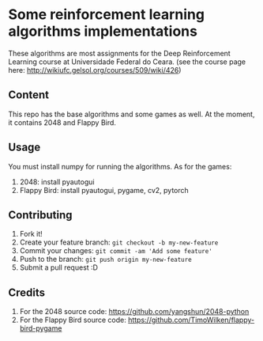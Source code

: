 # Some reinforcement learning algorithms implementations
These algorithms are most assignments for the Deep Reinforcement Learning course at Universidade Federal do Ceara. (see the course page here: http://wikiufc.gelsol.org/courses/509/wiki/426)

## Content
This repo has the base algorithms and some games as well.
At the moment, it contains 2048 and Flappy Bird.

## Usage
You must install numpy for running the algorithms.
As for the games:
1. 2048: install pyautogui
2. Flappy Bird: install pyautogui, pygame, cv2, pytorch

## Contributing

1. Fork it!
2. Create your feature branch: `git checkout -b my-new-feature`
3. Commit your changes: `git commit -am 'Add some feature'`
4. Push to the branch: `git push origin my-new-feature`
5. Submit a pull request :D


## Credits

1. For the 2048 source code: https://github.com/yangshun/2048-python
2. For the Flappy Bird source code: https://github.com/TimoWilken/flappy-bird-pygame